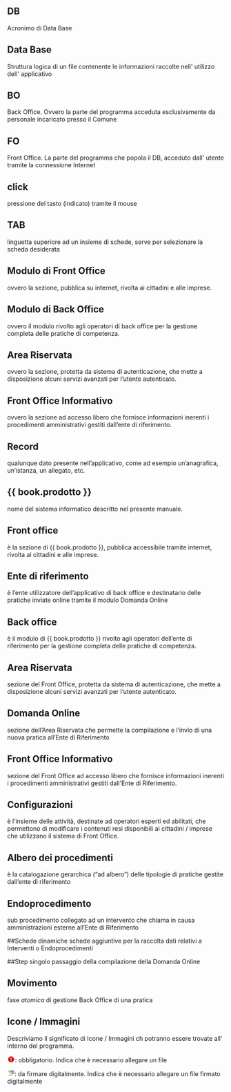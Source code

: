 ## DB
Acronimo di Data Base

## Data Base
Struttura logica di un file contenente le informazioni raccolte nell' utilizzo dell' applicativo

## BO
Back Office. Ovvero la parte del programma acceduta esclusivamente da personale incaricato presso il Comune
## FO
Front Office. La parte del programma che popola il DB, acceduto dall' utente tramite la connessione Internet 
## click
pressione del tasto \(indicato\) tramite il mouse
## TAB
linguetta superiore ad un insieme di schede, serve per selezionare la scheda desiderata

## Modulo di Front Office
ovvero la sezione, pubblica su internet, rivolta ai cittadini e alle imprese.

## Modulo di Back Office
ovvero il modulo rivolto agli operatori di back office per la gestione completa delle pratiche di competenza.

## Area Riservata
ovvero la sezione, protetta da sistema di autenticazione, che mette a disposizione alcuni servizi avanzati per l’utente autenticato.

## Front Office Informativo
ovvero la sezione ad accesso libero che fornisce informazioni inerenti i procedimenti amministrativi gestiti dall’ente di riferimento.

## Record
qualunque dato presente nell’applicativo, come ad esempio un’anagrafica, un’istanza, un allegato, etc.

## {{ book.prodotto }}
nome del sistema informatico descritto nel presente manuale.

## Front office
è la sezione di {{ book.prodotto }}, pubblica accessibile tramite internet, rivolta ai cittadini e alle imprese.

## Ente di riferimento
è l’ente utilizzatore dell’applicativo di back office e destinatario delle pratiche inviate online tramite il modulo Domanda Online

## Back office
è il modulo di {{ book.prodotto }} rivolto agli operatori dell’ente di riferimento per la gestione completa delle pratiche di competenza.

## Area Riservata
sezione del Front Office, protetta da sistema di autenticazione, che mette a disposizione alcuni servizi avanzati per l’utente autenticato.

## Domanda Online
sezione dell’Area Riservata che permette la compilazione e l’invio di una nuova pratica all’Ente di Riferimento

## Front Office Informativo
sezione del Front Office ad accesso libero che fornisce informazioni inerenti i procedimenti amministrativi gestiti dall’Ente di Riferimento.

## Configurazioni
è l’insieme delle attività, destinate ad operatori esperti ed abilitati, che permettono di modificare i contenuti resi disponibili ai cittadini / imprese che utilizzano il sistema di Front Office.

## Albero dei procedimenti
è la catalogazione gerarchica \(“ad albero”\) delle tipologie di pratiche gestite dall’ente di riferimento

## Endoprocedimento
sub procedimento collegato ad un intervento che chiama in causa amministrazioni esterne all’Ente di Riferimento

##Schede dinamiche
schede aggiuntive per la raccolta dati relativi a Interventi o Endoprocedimenti

##Step
singolo passaggio della compilazione della Domanda Online

## Movimento
fase _atomica_ di gestione Back Office di una pratica

## Icone / Immagini
Descriviamo il significato di Icone / Immagini ch potranno essere trovate all' interno del programma.

![](assets/immagine1.png): obbligatorio. Indica che è necessario allegare un file

![](assets/immagine2.png): da firmare digitalmente. Indica che è necessario allegare un file firmato digitalmente


